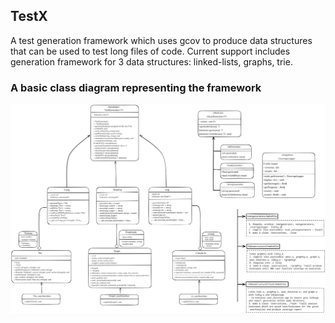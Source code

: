 ## TestX
A test generation framework which uses gcov to produce data structures that can be used to test long files of code. 
Current support includes generation framework for 3 data structures: linked-lists, graphs, trie. 

### A basic class diagram representing the framework
![class diagram](assets/classuml.png) 
